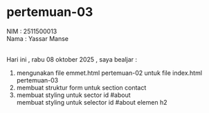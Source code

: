 # pertemuan-03

NIM : 2511500013 <br>
Nama : Yassar Manse<br><br>

Hari ini , rabu 08 oktober 2025 , saya bealjar : 
<ol>
    <li>mengunakan file emmet.html pertemuan-02 untuk file index.html pertemuan-03</l1>
    <li>membuat struktur form untuk section contact</li>
    <li>membuat styling untuk sector id #about</li>
    <l1>membuat styling untuk selector id #about elemen h2</l1>
</ol>